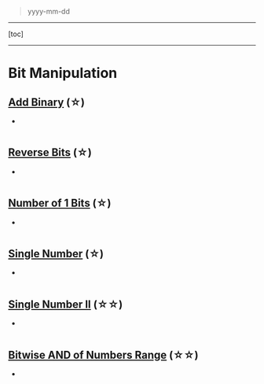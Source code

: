 > yyyy-mm-dd

---

[toc]

---

# Bit Manipulation

## [Add Binary](https://leetcode.com/problems/add-binary)  (☆) ͏

- 

```python

```

## [Reverse Bits](https://leetcode.com/problems/reverse-bits)  (☆) ͏

- 

```python

```

## [Number of 1 Bits](https://leetcode.com/problems/number-of-1-bits)  (☆) ͏

- 

```python

```

## [Single Number](https://leetcode.com/problems/single-number)  (☆) ͏

- 

```python

```

## [Single Number II](https://leetcode.com/problems/single-number-ii)  (☆☆) ͏

- 

```python

```

## [Bitwise AND of Numbers Range](https://leetcode.com/problems/bitwise-and-of-numbers-range)  (☆☆) ͏

- 

```python

```


